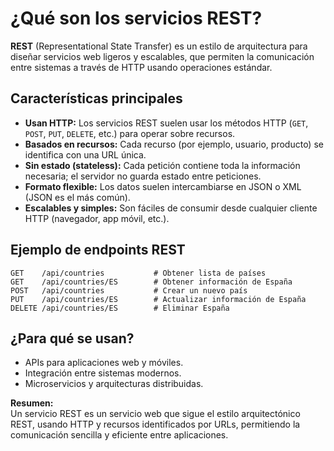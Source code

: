 
# ¿Qué son los servicios REST?

**REST** (Representational State Transfer) es un estilo de arquitectura para diseñar servicios web ligeros y escalables, que permiten la comunicación entre sistemas a través de HTTP usando operaciones estándar.

## Características principales

- **Usan HTTP:** Los servicios REST suelen usar los métodos HTTP (`GET`, `POST`, `PUT`, `DELETE`, etc.) para operar sobre recursos.
- **Basados en recursos:** Cada recurso (por ejemplo, usuario, producto) se identifica con una URL única.
- **Sin estado (stateless):** Cada petición contiene toda la información necesaria; el servidor no guarda estado entre peticiones.
- **Formato flexible:** Los datos suelen intercambiarse en JSON o XML (JSON es el más común).
- **Escalables y simples:** Son fáciles de consumir desde cualquier cliente HTTP (navegador, app móvil, etc.).

## Ejemplo de endpoints REST

```
GET    /api/countries           # Obtener lista de países
GET    /api/countries/ES        # Obtener información de España
POST   /api/countries           # Crear un nuevo país
PUT    /api/countries/ES        # Actualizar información de España
DELETE /api/countries/ES        # Eliminar España
```

## ¿Para qué se usan?

- APIs para aplicaciones web y móviles.
- Integración entre sistemas modernos.
- Microservicios y arquitecturas distribuidas.

**Resumen:**  
Un servicio REST es un servicio web que sigue el estilo arquitectónico REST, usando HTTP y recursos identificados por URLs, permitiendo la comunicación sencilla y eficiente entre aplicaciones.
